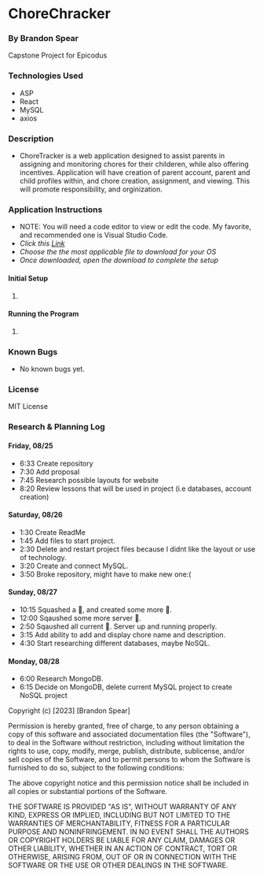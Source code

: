 # ChoreChracker

### By Brandon Spear

Capstone Project for Epicodus

### Technologies Used
  * ASP
  * React
  * MySQL
  * axios

### Description
* ChoreTracker is a web application designed to assist parents in assigning and monitoring chores for their childeren, while also offering incentives. Application will have creation of parent account, parent and child profiles within, and chore creation, assignment, and viewing. This will promote responsibility, and orginization.

### Application Instructions
* NOTE: You will need a code editor to view or edit the code. My favorite, and recommended one is Visual Studio Code.
* _Click this [Link](https://code.visualstudio.com/download)_
* _Choose the the most applicable file to download for your OS_
* _Once downloaded, open the download to complete the setup_

#### Initial Setup 
1. 

#### Running the Program
1.

### Known Bugs
  * No known bugs yet.
  
### License
MIT License

### Research & Planning Log
#### Friday, 08/25
* 6:33 Create repository
* 7:30 Add proposal
* 7:45 Research possible layouts for website
* 8:20 Review lessons that will be used in project (i.e databases, account creation)
#### Saturday, 08/26
* 1:30 Create ReadMe
* 1:45 Add files to start project.
* 2:30 Delete and restart project files because I didnt like the layout or use of technology.
* 3:20 Create and connect MySQL.
* 3:50 Broke repository, might have to make new one:(
#### Sunday, 08/27
* 10:15 Squashed a 🐜, and created some more 🐜.
* 12:00 Sqaushed some more server 🐜.
* 2:50 Sqaushed all current 🐜. Server up and running properly.
* 3:15 Add ability to add and display chore name and description.
* 4:30 Start researching different databases, maybe NoSQL.
#### Monday, 08/28
* 6:00 Research MongoDB.
* 6:15 Decide on MongoDB, delete current MySQL project to create NoSQL project

Copyright (c) [2023] [Brandon Spear]

Permission is hereby granted, free of charge, to any person obtaining a copy
of this software and associated documentation files (the "Software"), to deal
in the Software without restriction, including without limitation the rights
to use, copy, modify, merge, publish, distribute, sublicense, and/or sell
copies of the Software, and to permit persons to whom the Software is
furnished to do so, subject to the following conditions:

The above copyright notice and this permission notice shall be included in all
copies or substantial portions of the Software.

THE SOFTWARE IS PROVIDED "AS IS", WITHOUT WARRANTY OF ANY KIND, EXPRESS OR
IMPLIED, INCLUDING BUT NOT LIMITED TO THE WARRANTIES OF MERCHANTABILITY,
FITNESS FOR A PARTICULAR PURPOSE AND NONINFRINGEMENT. IN NO EVENT SHALL THE
AUTHORS OR COPYRIGHT HOLDERS BE LIABLE FOR ANY CLAIM, DAMAGES OR OTHER
LIABILITY, WHETHER IN AN ACTION OF CONTRACT, TORT OR OTHERWISE, ARISING FROM,
OUT OF OR IN CONNECTION WITH THE SOFTWARE OR THE USE OR OTHER DEALINGS IN THE
SOFTWARE.